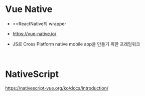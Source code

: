 # Vue Native

- ==ReactNative의 wrapper

- https://vue-native.io/

- JS로 Cross Platform native mobile app을 만들기 위한 프레임워크

  ​	

# NativeScript

https://nativescript-vue.org/ko/docs/introduction/